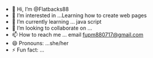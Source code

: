 - 👋 Hi, I’m @Flatbacks88
- 👀 I’m interested in ...Learning how to create web pages
- 🌱 I’m currently learning ... java script
- 💞️ I’m looking to collaborate on ...
- 📫 How to reach me ... email fupm880717@gmail.com
- 😄 Pronouns: ...she/her
- ⚡ Fun fact: ...

<!---
Flatbacks88/Flatbacks88 is a ✨ special ✨ repository because its `README.md` (this file) appears on your GitHub profile.
You can click the Preview link to take a look at your changes.
--->
